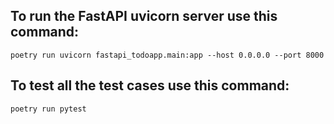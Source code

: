 ## To run the FastAPI uvicorn server use this command:

    poetry run uvicorn fastapi_todoapp.main:app --host 0.0.0.0 --port 8000

## To test all the test cases use this command:

    poetry run pytest
